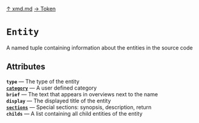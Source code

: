  [&#8593; xmd.md](xmd.md) [&#8594; Token](xmd--token.md)
# `Entity`

A named tuple containing information about the entities in the source code


## Attributes
**`type`** &#8213; The type of the entity  
**[`category`](xmd--entity--category.md#category)** &#8213; A user defined category  
**`brief`** &#8213; The text that appears in overviews next to the name  
**`display`** &#8213; The displayed title of the entity  
**[`sections`](xmd--entity--sections.md#sections)** &#8213; Special sections: synopsis, description, return  
**`childs`** &#8213; A list containing all child entities of the entity  
